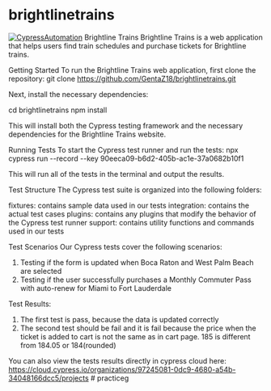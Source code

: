 # brightlinetrains
 
[![CypressAutomation](https://img.shields.io/endpoint?url=https://cloud.cypress.io/badge/simple/67wg6e/main&style=flat&logo=cypress)](https://cloud.cypress.io/projects/67wg6e/runs) 
Brightline Trains
Brightline Trains is a web application that helps users find train schedules and purchase tickets for Brightline trains.

Getting Started
To run the Brightline Trains web application, first clone the repository:
git clone https://github.com/GentaZ18/brightlinetrains.git

Next, install the necessary dependencies:

cd brightlinetrains
npm install

This will install both the Cypress testing framework and the necessary dependencies for the Brightline Trains website.

Running Tests
To start the Cypress test runner and run the tests:
npx cypress run --record --key 90eeca09-b6d2-405b-ac1e-37a0682b10f1

This will run all of the tests in the terminal and output the results.

Test Structure
The Cypress test suite is organized into the following folders:

fixtures: contains sample data used in our tests
integration: contains the actual test cases
plugins: contains any plugins that modify the behavior of the Cypress test runner
support: contains utility functions and commands used in our tests

Test Scenarios
Our Cypress tests cover the following scenarios:

1. Testing if the form is updated when Boca Raton and West Palm Beach are selected
2. Testing if the user successfully purchases a Monthly Commuter Pass with auto-renew for Miami to Fort Lauderdale

Test Results:

1. The first test is pass, because the data is updated correctly
2. The second test should be fail and it is fail because the price when the ticket is added to cart is not the same as in cart page. 185 is different from 184.05 or 184(rounded)

You can also view the tests results directly in cypress cloud here:
https://cloud.cypress.io/organizations/97245081-0dc9-4680-a54b-34048166dcc5/projects
#   p r a c t i c e g  
 